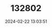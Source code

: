 ---
title: "132802"
category: "Mycteroperca poecilonotus"
draft: false
date: 2024-02-22 13:03:51
languages:
  English: ["Dot-dash Rockcod", "Dot-dash Grouper"]
  Japanese: ["Iyagohata"]
  Spanish; Castilian: ["Mero Punto Y Linea"]
  French: ["Merou Morse"]
---